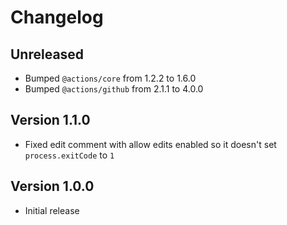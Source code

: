 # Changelog

## Unreleased

- Bumped `@actions/core` from 1.2.2 to 1.6.0
- Bumped `@actions/github` from 2.1.1 to 4.0.0

## Version 1.1.0

- Fixed edit comment with allow edits enabled so it doesn't set `process.exitCode` to `1`

## Version 1.0.0

- Initial release
